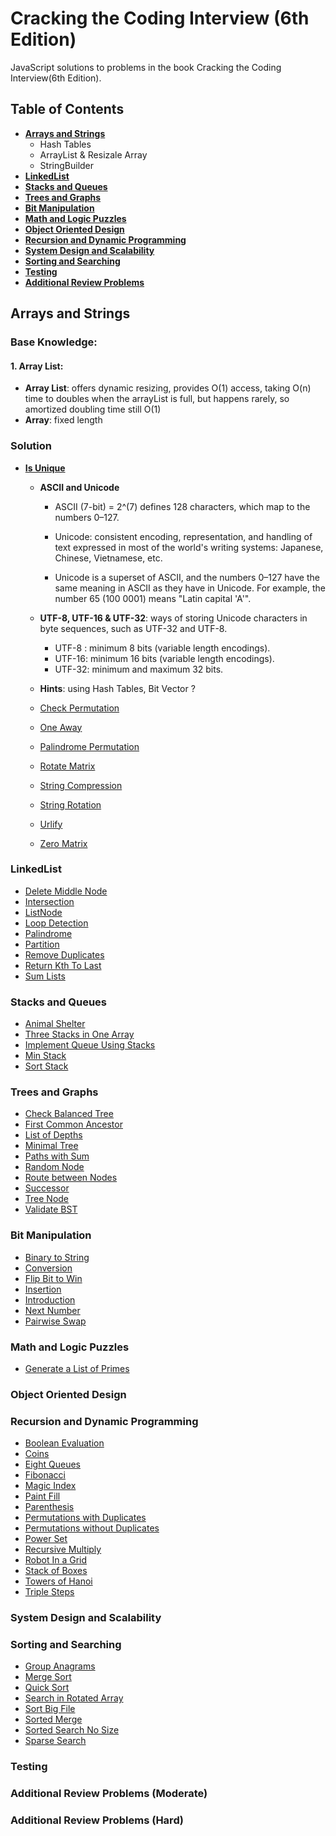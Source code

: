 # Cracking the Coding Interview (6th Edition) 

JavaScript solutions to problems in the book Cracking the Coding Interview(6th Edition). 

## Table of Contents

* **[Arrays and Strings](#arrays-and-strings)**
    * Hash Tables
    * ArrayList & Resizale Array
    * StringBuilder
* **[LinkedList](#linkedlist)**
* **[Stacks and Queues](#stacks-and-queues)**
* **[Trees and Graphs](#trees-and-graphs)**
* **[Bit Manipulation](#bit-manipulation)**
* **[Math and Logic Puzzles](#math-and-logic-puzzles)**
* **[Object Oriented Design](#object-oriented-design)**
* **[Recursion and Dynamic Programming](#recursion-and-dynamic-programming)**
* **[System Design and Scalability](#system-design-and-scalability)**
* **[Sorting and Searching](#sorting-and-searching)**
* **[Testing](#testing)**
* **[Additional Review Problems](#additional-review-problems)**

## Arrays and Strings

### Base Knowledge:
  #### 1. Array List:
  - **Array List**: offers dynamic resizing, provides O(1) access, taking O(n) time to doubles when the arrayList is full, but happens rarely, so amortized doubling time still O(1)
  - **Array**: fixed length
      
### Solution
- [**Is Unique**](./src/chapter01ArraysAndStrings/IsUnique.java) <br />
  - **ASCII and Unicode**
     - ASCII (7-bit) = 2^(7) defines 128 characters, which map to the numbers 0–127. 

     - Unicode:  consistent encoding, representation, and handling of text expressed in most of the world's writing systems: Japanese, Chinese, Vietnamese, etc.
     - Unicode is a superset of ASCII, and the numbers 0–127 have the same meaning in ASCII as they have in Unicode. For example, the number 65 (100 0001) means "Latin capital 'A'".

  - **UTF-8, UTF-16 & UTF-32**: ways of storing Unicode characters in byte sequences, such as UTF-32 and UTF-8.
     - UTF-8 : minimum 8 bits (variable length encodings).
     - UTF-16: minimum 16 bits (variable length encodings).
     - UTF-32: minimum and maximum 32 bits.
     
  - **Hints**: using Hash Tables, Bit Vector ?
  
      
  - [Check Permutation](./src/chapter01ArraysAndStrings/CheckPermutation.java) <br />
  - [One Away](./src/chapter01ArraysAndStrings/OneAway.java) <br />
  - [Palindrome Permutation](./src/chapter01ArraysAndStrings/PalindromePermutation.java) <br />
  - [Rotate Matrix](./src/chapter01ArraysAndStrings/RotateMatrix.java) <br />
  - [String Compression](./src/chapter01ArraysAndStrings/StringCompression.java) <br />
  - [String Rotation](./src/chapter01ArraysAndStrings/StringRotation.java) <br />
  - [Urlify](./src/chapter01ArraysAndStrings/Urlify.java) <br />
  - [Zero Matrix](./src/chapter01ArraysAndStrings/ZeroMatrix.java) <br />

### LinkedList

- [Delete Middle Node](./src/chapter02LinkedList/DeleteMiddleNode.java) <br />
- [Intersection](./src/chapter02LinkedList/Intersection.java) <br />
- [ListNode](./src/chapter02LinkedList/ListNode.java) <br />
- [Loop Detection](./src/chapter02LinkedList/LoopDetection.java) <br />
- [Palindrome](./src/chapter02LinkedList/Palindrome.java) <br />
- [Partition](./src/chapter02LinkedList/Partition.java) <br />
- [Remove Duplicates](./src/chapter02LinkedList/RemoveDuplicates.java) <br />
- [Return Kth To Last](./src/chapter02LinkedList/ReturnKthToLast.java) <br />
- [Sum Lists](./src/chapter02LinkedList/SumLists.java) <br />

### Stacks and Queues

- [Animal Shelter](./src/chapter03StacksAndQueues/AnimalShelter.java) <br />
- [Three Stacks in One Array](./src/chapter03StacksAndQueues/ArrayToStack.java) <br />
- [Implement Queue Using Stacks](./src/chapter03StacksAndQueues/ImplementQueueUsingStacks.java) <br />
- [Min Stack](./src/chapter03StacksAndQueues/MinStack.java) <br />
- [Sort Stack](./src/chapter03StacksAndQueues/SortStack.java) <br />

### Trees and Graphs

- [Check Balanced Tree](./src/chapter04TreesAndGraphs/CheckBalancedTree.java) <br />
- [First Common Ancestor](./src/chapter04TreesAndGraphs/FirstCommonAncestor.java) <br />
- [List of Depths](./src/chapter04TreesAndGraphs/ListOfDepths.java) <br />
- [Minimal Tree](./src/chapter04TreesAndGraphs/MinimalTree.java) <br />
- [Paths with Sum](./src/chapter04TreesAndGraphs/PathsWithSum.java) <br />
- [Random Node](./src/chapter04TreesAndGraphs/RandomNode.java) <br />
- [Route between Nodes](./src/chapter04TreesAndGraphs/RouteBetweenNodes.java) <br />
- [Successor](./src/chapter04TreesAndGraphs/Successor.java) <br />
- [Tree Node](./src/chapter04TreesAndGraphs/TreeNode.java) <br />
- [Validate BST](./src/chapter04TreesAndGraphs/ValidateBST.java) <br />

### Bit Manipulation

- [Binary to String](./src/chapter05BitManipulation/BinaryToString.java) <br />
- [Conversion](./src/chapter05BitManipulation/Conversion.java) <br />
- [Flip Bit to Win](./src/chapter05BitManipulation/FlipBitToWin.java) <br />
- [Insertion](./src/chapter05BitManipulation/Insertion.java) <br />
- [Introduction](./src/chapter05BitManipulation/Intro.java) <br />
- [Next Number](./src/chapter05BitManipulation/Intro.java) <br />
- [Pairwise Swap](./src/chapter05BitManipulation/PairwiseSwap.java) <br />

### Math and Logic Puzzles

- [Generate a List of Primes](./src/chapter06MathAndLogicPuzzles/GenerateAListOfPrimes.java) <br />

### Object Oriented Design

### Recursion and Dynamic Programming

- [Boolean Evaluation](./src/chapter08RecursionAndDynamicProgramming/BooleanEvaluation.java) <br />
- [Coins](./src/chapter08RecursionAndDynamicProgramming/Coins.java) <br />
- [Eight Queues](./src/chapter08RecursionAndDynamicProgramming/EightQueues.java) <br />
- [Fibonacci](./src/chapter08RecursionAndDynamicProgramming/Fibonacci.java) <br />
- [Magic Index](./src/chapter08RecursionAndDynamicProgramming/MagicIndex.java) <br />
- [Paint Fill](./src/chapter08RecursionAndDynamicProgramming/PaintFill.java) <br />
- [Parenthesis](./src/chapter08RecursionAndDynamicProgramming/Parenthesis.java) <br />
- [Permutations with Duplicates](./src/chapter08RecursionAndDynamicProgramming/PermutationsWithDuplicates.java) <br />
- [Permutations without Duplicates](./src/chapter08RecursionAndDynamicProgramming/PermutationsWithoutDups.java) <br />
- [Power Set](./src/chapter08RecursionAndDynamicProgramming/PowerSet.java) <br />
- [Recursive Multiply](./src/chapter08RecursionAndDynamicProgramming/RecursiveMultiply.java) <br />
- [Robot In a Grid](./src/chapter08RecursionAndDynamicProgramming/RobotInAGrid.java) <br />
- [Stack of Boxes](./src/chapter08RecursionAndDynamicProgramming/StackOfBoxes.java) <br />
- [Towers of Hanoi](./src/chapter08RecursionAndDynamicProgramming/TowersOfHanoi.java) <br />
- [Triple Steps](./src/chapter08RecursionAndDynamicProgramming/TripleSteps.java) <br />

### System Design and Scalability

### Sorting and Searching

- [Group Anagrams](./src/chapter10SortingAndSearching/GroupAnagrams.java) <br />
- [Merge Sort](./src/chapter10SortingAndSearching/MergeSort.java) <br />
- [Quick Sort](./src/chapter10SortingAndSearching/QuickSort.java) <br />
- [Search in Rotated Array](./src/chapter10SortingAndSearching/SearchInRotatedArray.java) <br />
- [Sort Big File](./src/chapter10SortingAndSearching/SortBigFile.java) <br />
- [Sorted Merge](./src/chapter10SortingAndSearching/SortedMerge.java) <br />
- [Sorted Search No Size](./src/chapter10SortingAndSearching/SortedSearchNoSize.java) <br />
- [Sparse Search](./src/chapter10SortingAndSearching/SparseSearch.java) <br />

### Testing

### Additional Review Problems (Moderate)

### Additional Review Problems (Hard)

